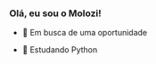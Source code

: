 ### Olá, eu sou o Molozi!

- 🔭 Em busca de uma oportunidade
- 🌱 Estudando Python


  
  <br>
  

 
 
</div>
